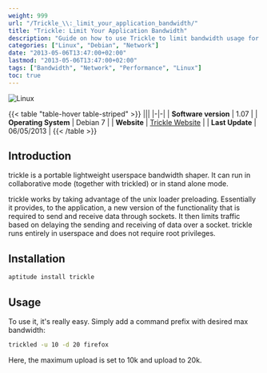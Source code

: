 ```yaml
---
weight: 999
url: "/Trickle_\\:_limit_your_application_bandwidth/"
title: "Trickle: Limit Your Application Bandwidth"
description: "Guide on how to use Trickle to limit bandwidth usage for applications in Linux"
categories: ["Linux", "Debian", "Network"]
date: "2013-05-06T13:47:00+02:00"
lastmod: "2013-05-06T13:47:00+02:00"
tags: ["Bandwidth", "Network", "Performance", "Linux"]
toc: true
---
```


![Linux](/images/poweredbylinux.avif)

{{< table "table-hover table-striped" >}}
|||
|-|-|
| **Software version** | 1.07 |
| **Operating System** | Debian 7 |
| **Website** | [Trickle Website](https://monkey.org/~marius/pages/?page=trickle) |
| **Last Update** | 06/05/2013 |
{{< /table >}}

## Introduction

trickle is a portable lightweight userspace bandwidth shaper. It can run in collaborative mode (together with trickled) or in stand alone mode.

trickle works by taking advantage of the unix loader preloading. Essentially it provides, to the application, a new version of the functionality that is required to send and receive data through sockets. It then limits traffic based on delaying the sending and receiving of data over a socket. trickle runs entirely in userspace and does not require root privileges.

## Installation

```bash
aptitude install trickle
```

## Usage

To use it, it's really easy. Simply add a command prefix with desired max bandwidth:

```bash
trickled -u 10 -d 20 firefox
```

Here, the maximum upload is set to 10k and upload to 20k.

